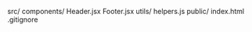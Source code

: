  src/
   components/
     Header.jsx
     Footer.jsx
   utils/
     helpers.js
 public/
   index.html
 .gitignore